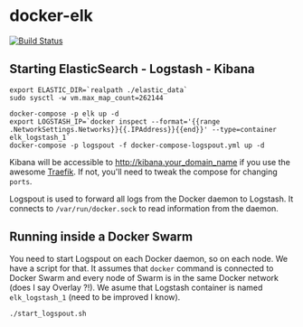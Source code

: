# docker-elk

[![Build Status](https://travis-ci.org/ViBiOh/docker-elk.svg?branch=master)](https://travis-ci.org/ViBiOh/docker-elk)

## Starting ElasticSearch - Logstash - Kibana

```
export ELASTIC_DIR=`realpath ./elastic_data`
sudo sysctl -w vm.max_map_count=262144

docker-compose -p elk up -d
export LOGSTASH_IP=`docker inspect --format='{{range .NetworkSettings.Networks}}{{.IPAddress}}{{end}}' --type=container elk_logstash_1`
docker-compose -p logspout -f docker-compose-logspout.yml up -d
```

Kibana will be accessible to http://kibana.your_domain_name if you use the awesome [Traefik](https://traefik.io). If not, you'll need to tweak the compose for changing `ports`.

Logspout is used to forward all logs from the Docker daemon to Logstash. It connects to `/var/run/docker.sock` to read information from the daemon.

## Running inside a Docker Swarm

You need to start Logspout on each Docker daemon, so on each node. We have a script for that. It assumes that `docker` command is connected to Docker Swarm and every node of Swarm is in the same Docker network (does I say Overlay ?!). We asume that Logstash container is named `elk_logstash_1` (need to be improved I know).

```
./start_logspout.sh
```
